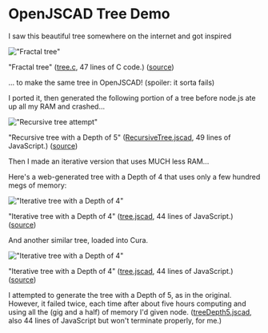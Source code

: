 # OpenJSCAD Tree Demo #

I saw this beautiful tree somewhere on the internet and got inspired

!["Fractal tree"](../fractaltree.png)

"Fractal tree" ([tree.c](https://github.com/smcameron/opencscad/blob/master/tree.c "tree.c"), 47 lines of C code.) ([source](http://smcameron.github.io/opencscad/ "source"))

... to make the same tree in OpenJSCAD! (spoiler: it sorta fails)

I ported it, then generated the following portion of a tree before node.js ate up all my RAM and crashed...

!["Recursive tree attempt"](../RecursiveTree.jscad.JPG)

"Recursive tree with a Depth of 5" ([RecursiveTree.jscad](../RecursiveTree.jscad "RecursiveTree.jscad"), 49 lines of JavaScript.) ([source](../RecursiveTree.stl "source"))

Then I made an iterative version that uses MUCH less RAM... 

Here's a web-generated tree with a Depth of 4 that uses only a few hundred megs of memory:

!["Iterative tree with a Depth of 4"](../tree-web.JPG)

"Iterative tree with a Depth of 4" ([tree.jscad](../tree.jscad "tree.jscad"), 44 lines of JavaScript.) ([source](../tree-web.stl "source"))

And another similar tree, loaded into Cura.

!["Iterative tree with a Depth of 4"](../tree.jscad.JPG)

"Iterative tree with a Depth of 4" ([tree.jscad](../tree.jscad "tree.jscad"), 44 lines of JavaScript.) ([source](../tree.jscad.stl "source"))

I attempted to generate the tree with a Depth of 5, as in the original. However, it failed twice, each time after about five hours computing and using all the (gig and a half) of memory I'd given node. 
([treeDepth5.jscad](../treeDepth5.jscad "treeDepth5.jscad"), also 44 lines of JavaScript but won't terminate properly, for me.)

